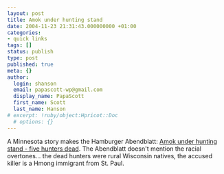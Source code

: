 ```yaml
---
layout: post
title: Amok under hunting stand
date: 2004-11-23 21:31:43.000000000 +01:00
categories:
- quick links
tags: []
status: publish
type: post
published: true
meta: {}
author:
  login: shanson
  email: papascott-wp@gmail.com
  display_name: PapaScott
  first_name: Scott
  last_name: Hanson
# excerpt: !ruby/object:Hpricot::Doc
  # options: {}
---
```

<p>A Minnesota story makes the Hamburger Abendblatt: <a title="Amok unterm Hochsitz - Fünf Jäger tot" href="http://www.abendblatt.de/daten/2004/11/23/367589.html">Amok under hunting stand - five hunters dead</a>. The Abendblatt doesn't mention the racial overtones... the dead hunters were rural Wisconsin natives, the accused killer is a Hmong immigrant from St. Paul.</p>
